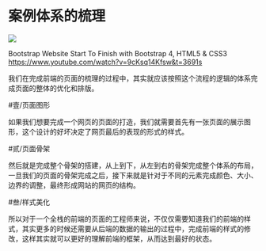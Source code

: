 # 案例体系的梳理

![](
https://ws4.sinaimg.cn/large/006tNbRwly1fvcnkw00oqj317e0lo1kx.jpg)

Bootstrap Website Start To Finish with Bootstrap 4, HTML5 & CSS3
https://www.youtube.com/watch?v=9cKsq14Kfsw&t=3691s



我们在完成前端的页面的梳理的过程中，其实就应该按照这个流程的逻辑的体系完成页面的整体的优化和排版。

#壹/页面图形

如果我们想要完成一个网页的页面的打造，我们就需要首先有一张页面的展示图形，这个设计的好坏决定了网页最后的表现的形式的样式。

#贰/页面骨架

然后就是完成整个骨架的搭建，从上到下，从左到右的骨架完成整个体系的布局，一旦我们的页面的骨架完成之后，接下来就是针对于不同的元素完成颜色、大小、边界的调整，最终形成网站的网页的结构。

#叁/样式美化

所以对于一个全栈的前端的页面的工程师来说，不仅仅需要知道我们的前端的样式，其实更多的时候还需要从后端的数据的输出的过程中，完成前端的样式的修改，这样其实就可以更好的理解前端的框架，从而达到最好的状态。
